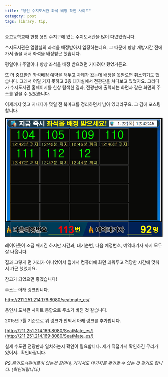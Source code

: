 ```yaml
---
title: "용인 수지도서관 좌석 배정 확인 사이트"
category: post
tags: library, tip,
---
```

중고등학교때 한창 용인 수지구에 있는 수지도서관을 많이 다녔었습니다.

수지도서관은 열람실의 좌석을 배정받아서 입장하는데요, 그 때문에 항상 개방시간 전에 가서 줄을 서서 좌석을 배정받곤 했습니다.

평일이나 주말이나 항상 좌석을 배정 받으려면 기다려야 했었거든요.

또 더 중요한건 좌석배정 예약을 해두고 차례가 왔는데 배정을 못받으면 취소되기도 했습니다. 그래서 어딜 가지 못하고 2층 대기실에서 전광판을 쳐다보고 있었지요. 그러다가 수지도서관 홈페이지를 한창 탐색한 결과, 전광판에 출력되는 화면과 같은 화면의 주소를 얻을 수 있었습니다.

이제까지 잊고 지내다가 몇일 전 북마크를 정리하면서 남아 있더라구요. 그 김에 포스팅 합니다.


![전광판 이미지](/images/2015-01-21/01.png)


레이아웃이 조금 깨지긴 하지만 시간과, 대기순번, 다음 예정번호, 예약대기자 까지 모두 잘 나옵니다.

집과 그렇게 먼 거리가 아니었어서 집에서 컴퓨터에 화면 띄워두고 적당한 시간에 맞춰서 가곤 했었지요.

참고가 되었으면 좋겠습니다!


~~주소는 아래 링크입니다.~~

~~http://211.251.214.176:8080/seatmate_es/~~


용인시 도서관 사이트 통합으로 주소가 바뀐 것 같습니다.

2015년 7월 기준으로 위 링크가 안되서 아래 링크를 추가합니다.  

[http://211.251.214.169:8080/SeatMate_es/](http://211.251.214.169:8080/SeatMate_es/)


실제 수도관 전광판과 일치하는지 확인이 필요합니다. 제가 직접가서 확인하긴 무리가 있어서.. 확인바랍니다.



_PS.용인도서관어플이 있는것 같던데, 거기서도 대기자를 확인할 수 있는 것 같기도 합니다. (확인바랍니다.)_
